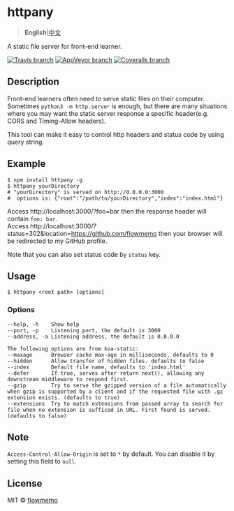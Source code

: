 # httpany
> **English**|[中文](https://github.com/flowmemo/httpany/blob/master/README.zh-cn.md)  

A static file server for front-end learner.

[![Travis branch](https://img.shields.io/travis/flowmemo/httpany/master.svg?style=flat-square)](https://travis-ci.org/flowmemo/httpany)
[![AppVeyor branch](https://img.shields.io/appveyor/ci/flowmemo/httpany/master.svg?style=flat-square&label=Win%20Test)](https://ci.appveyor.com/project/flowmemo/httpany/branch/master)
[![Coveralls branch](https://img.shields.io/coveralls/flowmemo/httpany/master.svg?style=flat-square)](https://coveralls.io/github/flowmemo/httpany?branch=master)

## Description
Front-end learners often need to serve static files on their computer.
Sometimes `python3 -m http.server` is enough, but there are many situations where you may want the static server response a specific header(e.g. CORS and Timing-Allow headers).  

This tool can make it easy to control http headers and status code by using query string.

## Example
```shell
$ npm install httpany -g
$ httpany yourDirectory
# "yourDirectory" is served on http://0.0.0.0:3000
#  options is: {"root":"/path/to/yourDirectory","index":"index.html"}
```
Access http://localhost:3000/?foo=bar then the response header will contain `foo: bar`.  
Access http://localhost:3000/?status=302&location=https://github.com/flowmemo then your browser will be redirected to my GitHub profile.

Note that you can also set status code by `status` key.

## Usage
```shell
$ httpany <root path> [options]
```
### Options
```
--help, -h    Show help
--port, -p    Listening port, the default is 3000
--address, -a Listening address, the default is 0.0.0.0

The following options are from koa-static:
--maxage      Browser cache max-age in milliseconds. defaults to 0
--hidden      Allow transfer of hidden files. defaults to false
--index       Default file name, defaults to 'index.html'
--defer       If true, serves after return next(), allowing any downstream middleware to respond first.
--gzip        Try to serve the gzipped version of a file automatically when gzip is supported by a client and if the requested file with .gz extension exists. (defaults to true)
--extensions  Try to match extensions from passed array to search for file when no extension is sufficed in URL. First found is served. (defaults to false)
```

## Note
`Access-Control-Allow-Origin` is set to `*` by default. You can disable it by setting this field to `null`.

## License
MIT © [flowmemo](http://weibo.com/flowmemo)

